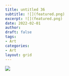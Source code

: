 ```yaml
---
title: untitled 36
subtitle: ![](featured.png)
excerpt: ![](featured.png)
date: 2022-02-01
author:
draft: false
tags:
- Art
categories:
- Art
layout: grid
---
```


![](featured.png)
